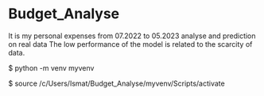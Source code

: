 # Budget_Analyse
It is my personal expenses from 07.2022 to 05.2023 analyse and prediction on real data
The low performance of the model is related to the scarcity of data.



$ python -m venv myvenv

$ source /c/Users/Ismat/Budget_Analyse/myvenv/Scripts/activate
